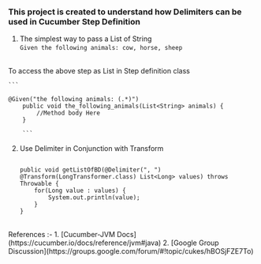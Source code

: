 ### This project is created to understand how Delimiters can be used in Cucumber Step Definition


1. The simplest way to pass a List of String<br/>
	```Given the following animals: cow, horse, sheep```
<br/>
To access the above step as List<String> in Step definition class<br/>

	```
	
	@Given("the following animals: (.*)")
    	public void the_following_animals(List<String> animals) {
    		//Method body Here
    	}
    	
    	```
    	
2. Use Delimiter in Conjunction with Transform <br/>

	```
	
	public void getListOfBD(@Delimiter(", ") @Transform(LongTransformer.class) List<Long> values) throws Throwable {
		for(Long value : values) {
			System.out.println(value);
		}
	}
	
	```

<br/>
References :-
1. [Cucumber-JVM Docs](https://cucumber.io/docs/reference/jvm#java)
2. [Google Group Discussion](https://groups.google.com/forum/#!topic/cukes/hBOSjFZE7To)

